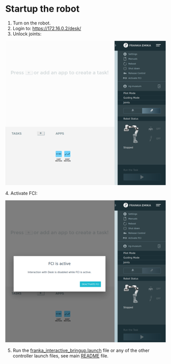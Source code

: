# Startup the robot

1. Turn on the robot.
2. Login to: https://172.16.0.2/desk/
3. Unlock joints:
  <p align="center">
    <img src="../img/joints-unlocked.png" width="700x"> 
  </p>
4. Activate FCI:
  <p align="center">
    <img src="../img/fci-activate.png" width="700x"> 
  </p>

5. Run the [franka_interactive_bringup.launch](https://github.com/nbfigueroa/franka_interactive_controllers/blob/main/launch/franka_interactive_bringup.launch) file or any of the other controller launch files, see main [README](https://github.com/nbfigueroa/franka_interactive_controllers/blob/main/README.md) file. 
